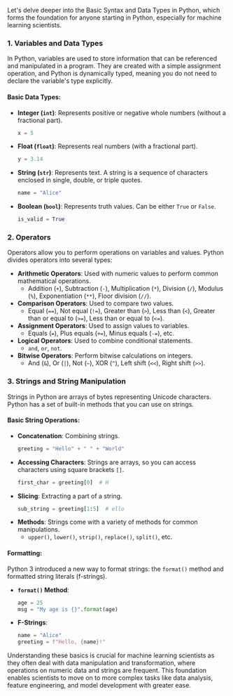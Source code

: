 Let's delve deeper into the Basic Syntax and Data Types in Python, which forms the foundation for anyone starting in Python, especially for machine learning scientists.

### 1. Variables and Data Types

In Python, variables are used to store information that can be referenced and manipulated in a program. They are created with a simple assignment operation, and Python is dynamically typed, meaning you do not need to declare the variable's type explicitly.

#### Basic Data Types:
- **Integer (`int`)**: Represents positive or negative whole numbers (without a fractional part).
  ```python
  x = 5
  ```
- **Float (`float`)**: Represents real numbers (with a fractional part).
  ```python
  y = 3.14
  ```
- **String (`str`)**: Represents text. A string is a sequence of characters enclosed in single, double, or triple quotes.
  ```python
  name = "Alice"
  ```
- **Boolean (`bool`)**: Represents truth values. Can be either `True` or `False`.
  ```python
  is_valid = True
  ```

### 2. Operators

Operators allow you to perform operations on variables and values. Python divides operators into several types:

- **Arithmetic Operators**: Used with numeric values to perform common mathematical operations.
  - Addition (`+`), Subtraction (`-`), Multiplication (`*`), Division (`/`), Modulus (`%`), Exponentiation (`**`), Floor division (`//`).
- **Comparison Operators**: Used to compare two values.
  - Equal (`==`), Not equal (`!=`), Greater than (`>`), Less than (`<`), Greater than or equal to (`>=`), Less than or equal to (`<=`).
- **Assignment Operators**: Used to assign values to variables.
  - Equals (`=`), Plus equals (`+=`), Minus equals (`-=`), etc.
- **Logical Operators**: Used to combine conditional statements.
  - `and`, `or`, `not`.
- **Bitwise Operators**: Perform bitwise calculations on integers.
  - And (`&`), Or (`|`), Not (`~`), XOR (`^`), Left shift (`<<`), Right shift (`>>`).

### 3. Strings and String Manipulation

Strings in Python are arrays of bytes representing Unicode characters. Python has a set of built-in methods that you can use on strings.

#### Basic String Operations:
- **Concatenation**: Combining strings.
  ```python
  greeting = "Hello" + " " + "World"
  ```
- **Accessing Characters**: Strings are arrays, so you can access characters using square brackets `[]`.
  ```python
  first_char = greeting[0]  # H
  ```
- **Slicing**: Extracting a part of a string.
  ```python
  sub_string = greeting[1:5]  # ello
  ```
- **Methods**: Strings come with a variety of methods for common manipulations.
  - `upper()`, `lower()`, `strip()`, `replace()`, `split()`, etc.

#### Formatting:
Python 3 introduced a new way to format strings: the `format()` method and formatted string literals (f-strings).

- **`format()` Method**:
  ```python
  age = 25
  msg = "My age is {}".format(age)
  ```
- **F-Strings**:
  ```python
  name = "Alice"
  greeting = f"Hello, {name}!"
  ```

Understanding these basics is crucial for machine learning scientists as they often deal with data manipulation and transformation, where operations on numeric data and strings are frequent. This foundation enables scientists to move on to more complex tasks like data analysis, feature engineering, and model development with greater ease.